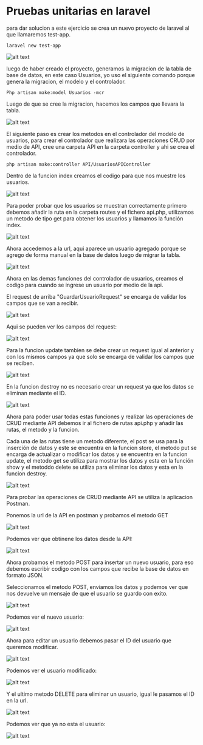 # Pruebas unitarias en laravel

para dar solucion a este ejercicio se crea un nuevo proyecto de laravel al que llamaremos test-app.
````
laravel new test-app
````

![alt text](https://firebasestorage.googleapis.com/v0/b/restaurant-687a2.appspot.com/o/productos%2F1.PNG?alt=media&token=63b818d5-7277-410c-a9f7-d5bb00295286)

luego de haber creado el proyecto, generamos la migracion de la tabla de base de datos, en este caso Usuarios, yo uso el siguiente comando porque genera la migracion, el modelo y el controlador.

````
Php artisan make:model Usuarios -mcr
````
Luego de que se cree la migracion, hacemos los campos que llevara la tabla.

![alt text](https://firebasestorage.googleapis.com/v0/b/restaurant-687a2.appspot.com/o/productos%2F2.PNG?alt=media&token=bdbf7928-f672-4107-862f-4df107cbf57a)

El siguiente paso es crear los metodos en el controlador del modelo de usuarios, para crear el controlador que realizara las operaciones CRUD por medio de API, cree una carpeta API en la carpeta controller y ahi se crea el controlador.
```
php artisan make:controller API/UsuariosAPIController
```

Dentro de la funcion index creamos el codigo para que nos muestre los usuarios.

![alt text](https://firebasestorage.googleapis.com/v0/b/restaurant-687a2.appspot.com/o/productos%2F3.PNG?alt=media&token=dcc2803b-1bd7-48ac-be90-0dea30458559)

Para poder probar que los usuarios se muestran correctamente primero debemos añadir la ruta en la carpeta routes y el fichero api.php, utilizamos un metodo de tipo get para obtener los usuarios y llamamos la función index.

![alt text](https://firebasestorage.googleapis.com/v0/b/restaurant-687a2.appspot.com/o/productos%2F4.PNG?alt=media&token=3da09a7b-a236-47c0-ab67-25beb137f65d)

Ahora accedemos a la url, aqui aparece un usuario agregado porque se agrego de forma manual en la base de datos luego de migrar la tabla.

![alt text](https://firebasestorage.googleapis.com/v0/b/restaurant-687a2.appspot.com/o/productos%2F5.PNG?alt=media&token=48ca7d1d-2017-43d8-9daa-d934fbf8c532)

Ahora en las demas funciones del controlador de usuarios, creamos el codigo para cuando se ingrese un usuario por medio de la api.

El request de arriba "GuardarUsuarioRequest" se encarga de validar los campos que se van a recibir.

![alt text](https://firebasestorage.googleapis.com/v0/b/restaurant-687a2.appspot.com/o/productos%2F6.PNG?alt=media&token=d7907a7a-f1ac-4123-bbc2-c4d33e72b13a)

Aqui se pueden ver los campos del request:

![alt text](https://firebasestorage.googleapis.com/v0/b/restaurant-687a2.appspot.com/o/productos%2F7.PNG?alt=media&token=019f5194-c809-42c3-953b-f23e62b52fee)

Para la funcion update tambien se debe crear un request igual al anterior y con los mismos campos ya que solo se encarga de validar los campos que se reciben.

![alt text](https://firebasestorage.googleapis.com/v0/b/restaurant-687a2.appspot.com/o/productos%2F8.PNG?alt=media&token=87518ff5-37de-447e-bbb0-9259347969a2)

En la funcion destroy no es necesario crear un request ya que los datos se eliminan mediante el ID.

![alt text](https://firebasestorage.googleapis.com/v0/b/restaurant-687a2.appspot.com/o/productos%2F9.PNG?alt=media&token=cf960f65-9aa5-466b-85b5-a2eb5a44decb)

Ahora para poder usar todas estas funciones y realizar las operaciones de CRUD mediante API debemos ir al fichero de rutas api.php y añadir las rutas, el metodo y la funcion.

Cada una de las rutas tiene un metodo diferente, el post se usa para la inserción de datos y este se encuentra en la funcion store, el metodo put se encarga de actualizar o modificar los datos y se encuentra en la funcion update, el metodo get se utiliza para mostrar los datos y esta en la función show y el metoddo delete se utiliza para eliminar los datos y esta en la funcion destroy.

![alt text](https://firebasestorage.googleapis.com/v0/b/restaurant-687a2.appspot.com/o/productos%2F10.PNG?alt=media&token=2961bf62-1987-413f-b6ac-11827aa40a16)

Para probar las operaciones de CRUD mediante API se utiliza la aplicacion Postman.

Ponemos la url de la API en postman y probamos el metodo GET

![alt text](https://firebasestorage.googleapis.com/v0/b/restaurant-687a2.appspot.com/o/productos%2F11.PNG?alt=media&token=90f1eb78-2b31-495c-8b72-f5eaed7eed0f)

Podemos ver que obtinene los datos desde la API:

![alt text](https://firebasestorage.googleapis.com/v0/b/restaurant-687a2.appspot.com/o/productos%2F12.PNG?alt=media&token=ab25e7ee-1092-479c-967a-cb966122a465)

Ahora probamos el metodo POST para insertar un nuevo usuario, para eso debemos escribir codigo con los campos que recibe la base de datos en formato JSON.

Seleccionamos el metodo POST, enviamos los datos y podemos ver que nos devuelve un mensaje de que el usuario se guardo con exito.

![alt text](https://firebasestorage.googleapis.com/v0/b/restaurant-687a2.appspot.com/o/productos%2F13.PNG?alt=media&token=8d96d9cc-2a7b-4107-955b-ccbb62ee8a97)

Podemos ver el nuevo usuario:

![alt text](https://firebasestorage.googleapis.com/v0/b/restaurant-687a2.appspot.com/o/productos%2F14.PNG?alt=media&token=c38258a8-4df4-4f01-b8bc-2daa9fa76607)

Ahora para editar un usuario debemos pasar el ID del usuario que queremos modificar.

![alt text](https://firebasestorage.googleapis.com/v0/b/restaurant-687a2.appspot.com/o/productos%2F15.PNG?alt=media&token=b0a357c5-9183-424b-a46e-8100dfcad21e)

Podemos ver el usuario modificado:

![alt text](https://firebasestorage.googleapis.com/v0/b/restaurant-687a2.appspot.com/o/productos%2F16.PNG?alt=media&token=88fd3107-7039-4709-bff9-e957a031219f)

Y el ultimo metodo DELETE para eliminar un usuario, igual le pasamos el ID en la url.

![alt text](https://firebasestorage.googleapis.com/v0/b/restaurant-687a2.appspot.com/o/productos%2F17.PNG?alt=media&token=b2969df4-6958-47b4-aa3c-430aa58bf220)

Podemos ver que ya no esta el usuario:

![alt text](https://firebasestorage.googleapis.com/v0/b/restaurant-687a2.appspot.com/o/productos%2F18.PNG?alt=media&token=3753150c-000d-46ab-9657-9be247c0baa6)
